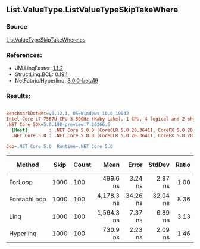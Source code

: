 ﻿## List.ValueType.ListValueTypeSkipTakeWhere

### Source
[ListValueTypeSkipTakeWhere.cs](../LinqBenchmarks/List/ValueType/ListValueTypeSkipTakeWhere.cs)

### References:
- JM.LinqFaster: [1.1.2](https://www.nuget.org/packages/JM.LinqFaster/1.1.2)
- StructLinq.BCL: [0.19.1](https://www.nuget.org/packages/StructLinq.BCL/0.19.1)
- NetFabric.Hyperlinq: [3.0.0-beta19](https://www.nuget.org/packages/NetFabric.Hyperlinq/3.0.0-beta19)

### Results:
``` ini

BenchmarkDotNet=v0.12.1, OS=Windows 10.0.19042
Intel Core i7-7567U CPU 3.50GHz (Kaby Lake), 1 CPU, 4 logical and 2 physical cores
.NET Core SDK=5.0.100-preview.7.20366.6
  [Host]        : .NET Core 5.0.0 (CoreCLR 5.0.20.36411, CoreFX 5.0.20.36411), X64 RyuJIT
  .NET Core 5.0 : .NET Core 5.0.0 (CoreCLR 5.0.20.36411, CoreFX 5.0.20.36411), X64 RyuJIT

Job=.NET Core 5.0  Runtime=.NET Core 5.0  

```
|      Method | Skip | Count |       Mean |    Error |   StdDev | Ratio | RatioSD |  Gen 0 | Gen 1 | Gen 2 | Allocated | CacheMisses/Op | BranchMispredictions/Op |
|------------ |----- |------ |-----------:|---------:|---------:|------:|--------:|-------:|------:|------:|----------:|---------------:|------------------------:|
|     ForLoop | 1000 |   100 |   499.6 ns |  3.24 ns |  2.87 ns |  1.00 |    0.00 |      - |     - |     - |         - |              0 |                       0 |
| ForeachLoop | 1000 |   100 | 4,178.3 ns | 34.26 ns | 32.04 ns |  8.36 |    0.07 | 0.0305 |     - |     - |      72 B |              2 |                       2 |
|        Linq | 1000 |   100 | 1,564.3 ns |  7.37 ns |  6.89 ns |  3.13 |    0.03 | 0.1183 |     - |     - |     248 B |              2 |                       1 |
|   Hyperlinq | 1000 |   100 |   730.9 ns |  2.23 ns |  2.09 ns |  1.46 |    0.01 |      - |     - |     - |         - |              0 |                       1 |
